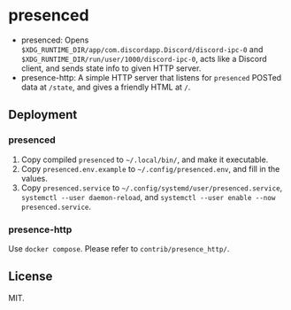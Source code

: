 # presenced

- presenced: Opens `$XDG_RUNTIME_DIR/app/com.discordapp.Discord/discord-ipc-0` and `$XDG_RUNTIME_DIR/run/user/1000/discord-ipc-0`, acts like a Discord client, and sends state info to given HTTP server.
- presence-http: A simple HTTP server that listens for `presenced` POSTed data at `/state`, and gives a friendly HTML at `/`.

## Deployment

### presenced

1. Copy compiled `presenced` to `~/.local/bin/`, and make it executable.
2. Copy `presenced.env.example` to `~/.config/presenced.env`, and fill in the values.
3. Copy `presenced.service` to `~/.config/systemd/user/presenced.service`, `systemctl --user daemon-reload`, and `systemctl --user enable --now presenced.service`.

### presence-http

Use `docker compose`. Please refer to `contrib/presence_http/`.

## License

MIT.
